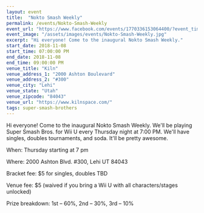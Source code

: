 ```yaml
---
layout: event
title:  "Nokto Smash Weekly"
permalink: /events/Nokto-Smash-Weekly
event_url: "https://www.facebook.com/events/1770336153064400/?event_time_id=1770336166397732"
event_image: "/assets/images/events/Nokto-Smash-Weekly.jpg"
excerpt: "Hi everyone! Come to the inaugural Nokto Smash Weekly."
start_date: 2018-11-08
start_time: 07:00:00 PM
end_date: 2018-11-08
end_time: 09:00:00 PM
venue_title: "Kiln"
venue_address_1: "2000 Ashton Boulevard"
venue_address_2: "#300"
venue_city: "Lehi"
venue_state: "Utah"
venue_zipcode: "84043"
venue_url: "https://www.kilnspace.com/"
tags: super-smash-brothers
---
```


Hi everyone! Come to the inaugural Nokto Smash Weekly. We'll be playing Super Smash Bros. for Wii U every Thursday night at 7:00 PM. We'll have singles, doubles tournaments, and soda. It'll be pretty awesome. 

When: Thursday starting at 7 pm

Where: 2000 Ashton Blvd. #300, Lehi UT 84043

Bracket fee: $5 for singles, doubles TBD

Venue fee: $5 (waived if you bring a Wii U with all characters/stages unlocked)

Prize breakdown: 1st – 60%, 2nd – 30%, 3rd – 10%